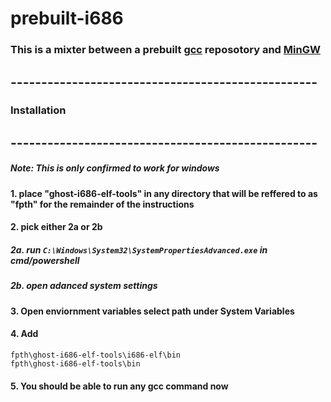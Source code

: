 # prebuilt-i686
 
### This is a mixter between a prebuilt [gcc](https://drive.google.com/file/d/0B85K_c7mx3QjUnZuaFRPWlBIcXM/edit?resourcekey=0-QZ6H1d0gsc4vLcfvfV7XEA) reposotory and [MinGW](https://sourceforge.net/projects/mingw/)


## --------------------------------------------------
### Installation
## --------------------------------------------------
##### Note: This is only confirmed to work for windows
#####
#### 1. place "ghost-i686-elf-tools" in any directory that will be reffered to as "fpth" for the remainder of the instructions
#### 2. pick either 2a or 2b
##### 2a. run `C:\Windows\System32\SystemPropertiesAdvanced.exe` in cmd/powershell
##### 2b. open adanced system settings
#### 3. Open enviornment variables select path under System Variables
#### 4. Add 
```
fpth\ghost-i686-elf-tools\i686-elf\bin
fpth\ghost-i686-elf-tools\bin
```
#### 5. You should be able to run any gcc command now
